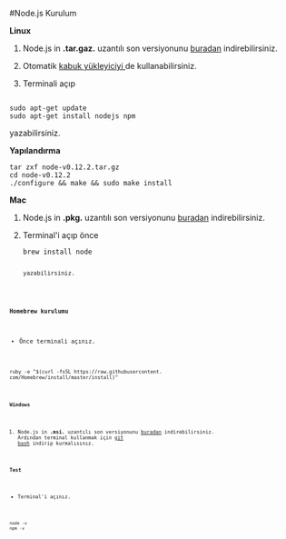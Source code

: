 #Node.js Kurulum

**Linux**


1. Node.js in **.tar.gaz.** uzantılı son versiyonunu [buradan](https://nodejs.org/download/)    indirebilirsiniz.


2.  Otomatik [kabuk yükleyiciyi ](https://github.com/taaem/nodejs-linux-installer/releases) de kullanabilirsiniz. 


3. Terminali açıp 
<pre><code>
sudo apt-get update
sudo apt-get install nodejs npm</code></pre> yazabilirsiniz.




**Yapılandırma**
<pre><code>tar zxf node-v0.12.2.tar.gz
cd node-v0.12.2
./configure && make && sudo make install</code></pre>






**Mac**


1. Node.js in **.pkg.** uzantılı son versiyonunu [buradan](https://nodejs.org/download/)    indirebilirsiniz.

2. Terminal'i açıp önce <pre><code>brew install node<code></pre> yazabilirsiniz.


**Homebrew kurulumu**

* Önce terminali açınız.

<pre><code>ruby -e "$(curl -fsSL https://raw.githubusercontent.
com/Homebrew/install/master/install)"
</pre>





**Windows**

1. Node.js in **.msi.** uzantılı son versiyonunu [buradan](https://nodejs.org/download/)    indirebilirsiniz.
Ardından terminal kullanmak için [git bash](http://git-scm.com/) indirip kurmalısınız.



**Test**

* Terminal'i açınız.
<pre><code>node -v</code>
<code>npm -v</code></pre> </li>






